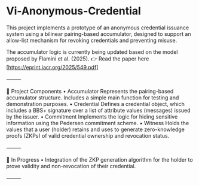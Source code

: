 
# Vi-Anonymous-Credential

This project implements a prototype of an anonymous credential issuance system using a bilinear pairing-based accumulator, designed to support an allow-list mechanism for revoking credentials and preventing misuse.

The accumulator logic is currently being updated based on the model proposed by Flamini et al. (2025).
👉 Read the paper here [https://eprint.iacr.org/2025/549.pdf]

⸻

🔧 Project Components
	•	Accumulator
Represents the pairing-based accumulator structure. Includes a simple main function for testing and demonstration purposes.
	•	Credential
Defines a credential object, which includes a BBS+ signature over a list of attribute values (messages) issued by the issuer.
	•	Commitment
Implements the logic for hiding sensitive information using the Pedersen commitment scheme.
	•	Witness
Holds the values that a user (holder) retains and uses to generate zero-knowledge proofs (ZKPs) of valid credential ownership and revocation status.

⸻

🚧 In Progress
	•	Integration of the ZKP generation algorithm for the holder to prove validity and non-revocation of their credential.

⸻
